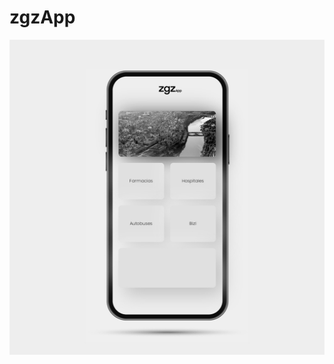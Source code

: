 # zgzApp

[![zgzApp](https://github.com/marcoslafoz/zgzApp/blob/master/files/images/preview.png?raw=true)](https://marcoslafoz.github.io/zgzApp/)
